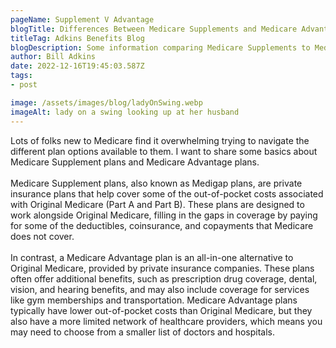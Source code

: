 ```yaml
---
pageName: Supplement V Advantage
blogTitle: Differences Between Medicare Supplements and Medicare Advantage
titleTag: Adkins Benefits Blog
blogDescription: Some information comparing Medicare Supplements to Medicare Advantage plans
author: Bill Adkins
date: 2022-12-16T19:45:03.587Z
tags:
- post

image: /assets/images/blog/ladyOnSwing.webp
imageAlt: lady on a swing looking up at her husband
---
```

Lots of folks new to Medicare find it overwhelming trying to navigate the different plan options available to them. I want to share some basics about Medicare Supplement plans and Medicare Advantage plans. <br><br>
Medicare Supplement plans, also known as Medigap plans, are private insurance plans that help cover some of the out-of-pocket costs associated with Original Medicare (Part A and Part B). These plans are designed to work alongside Original Medicare, filling in the gaps in coverage by paying for some of the deductibles, coinsurance, and copayments that Medicare does not cover.<br><br>
In contrast, a Medicare Advantage plan is an all-in-one alternative to Original Medicare, provided by private insurance companies. These plans often offer additional benefits, such as prescription drug coverage, dental, vision, and hearing benefits, and may also include coverage for services like gym memberships and transportation. Medicare Advantage plans typically have lower out-of-pocket costs than Original Medicare, but they also have a more limited network of healthcare providers, which means you may need to choose from a smaller list of doctors and hospitals.
